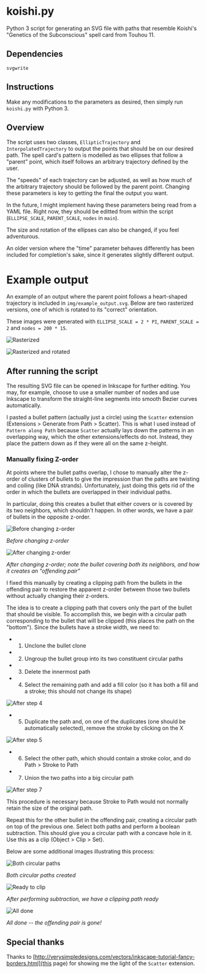 # koishi.py

Python 3 script for generating an SVG file with paths that resemble Koishi's "Genetics of the Subconscious" spell card from Touhou 11.

## Dependencies

`svgwrite`

## Instructions

Make any modifications to the parameters as desired, then simply run `koishi.py` with Python 3.

## Overview

The script uses two classes, `EllipticTrajectory` and `InterpolatedTrajectory` to output the points that should be on our desired path. The spell card's pattern is modelled as two ellipses that follow a "parent" point, which itself follows an arbitrary trajectory defined by the user.

The "speeds" of each trajectory can be adjusted, as well as how much of the arbitrary trajectory should be followed by the parent point. Changing these parameters is key to getting the final the output you want.

In the future, I might implement having these parameters being read from a YAML file. Right now, they should be editted from within the script (`ELLIPSE_SCALE`, `PARENT_SCALE`, `nodes` in `main`).

The size and rotation of the ellipses can also be changed, if you feel adventurous.

An older version where the "time" parameter behaves differently has been included for completion's sake, since it generates slightly different output.

# Example output

An example of an output where the parent point follows a heart-shaped trajectory is included in `img/example_output.svg`. Below are two rasterized versions, one of which is rotated to its "correct" orientation.

These images were generated with `ELLIPSE_SCALE = 2 * PI`, `PARENT_SCALE = 2` and `nodes = 200 * 15`.

![Rasterized](img/example_raster.png)

![Rasterized and rotated](img/example_raster_rotated.png)

## After running the script

The resulting SVG file can be opened in Inkscape for further editing. You may, for example, choose to use a smaller number of nodes and use Inkscape to transform the straight-line segments into smooth Bezier curves automatically.

I pasted a bullet pattern (actually just a circle) using the `Scatter` extension (Extensions > Generate from Path > Scatter). This is what I used instead of `Pattern along Path` because `Scatter` actually lays down the patterns in an overlapping way, which the other extensions/effects do not. Instead, they place the pattern down as if they were all on the same z-height.

### Manually fixing Z-order

At points where the bullet paths overlap, I chose to manually alter the z-order of clusters of bullets to give the impression than the paths are twisting and coiling (like DNA strands). Unfortunately, just doing this gets rid of the order in which the bullets are overlapped in their individual paths.

In particular, doing this creates a bullet that either covers or is covered by its two neighbors, which shouldn't happen. In other words, we have a pair of bullets in the opposite z-order.

![Before changing z-order](img/ks_0_before.png)

*Before changing z-order*

![After changing z-order](img/ks_1_after.png)

*After changing z-order; note the bullet covering both its neighbors, and how it creates an "offending pair"*

I fixed this manually by creating a clipping path from the bullets in the offending pair to restore the apparent z-order between those two bullets without actually changing their z-orders.

The idea is to create a clipping path that covers only the part of the bullet that should be visible. To accomplish this, we begin with a circular path corresponding to the bullet that will be clipped (this places the path on the "bottom"). Since the bullets have a stroke width, we need to:

* 1) Unclone the bullet clone

* 2) Ungroup the bullet group into its two constituent circular paths

* 3) Delete the innermost path

* 4) Select the remaining path and add a fill color (so it has both a fill and a stroke; this should not change its shape)

![After step 4](img/ks_2_bottom_path.png)

* 5) Duplicate the path and, on one of the duplicates (one should be automatically selected), remove the stroke by clicking on the X

![After step 5](img/ks_3_remove_stroke.png)

* 6) Select the other path, which should contain a stroke color, and do Path > Stroke to Path

* 7) Union the two paths into a big circular path

![After step 7](img/ks_4_path_done.png)

This procedure is necessary because Stroke to Path would not normally retain the size of the original path.

Repeat this for the other bullet in the offending pair, creating a circular path on top of the previous one. Select both paths and perform a boolean subtraction. This should give you a circular path with a concave hole in it. Use this as a clip (Object > Clip > Set).

Below are some additional images illustrating this process:

![Both circular paths](img/ks_5_top_path.png)

*Both circular paths created*

![Ready to clip](img/ks_6_clip_ready.png)

*After performing subtraction, we have a clipping path ready*

![All done](img/ks_7_all_done.png)

*All done -- the offending pair is gone!*

## Special thanks

Thanks to [http://verysimpledesigns.com/vectors/inkscape-tutorial-fancy-borders.html](this page) for showing me the light of the `Scatter` extension.
